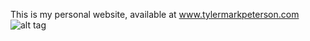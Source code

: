 ﻿This is my personal website, available at www.tylermarkpeterson.com
![alt tag](https://github.com/Gingernaut/gingernaut.github.io/blob/master/Pictures/preview-min.png)
